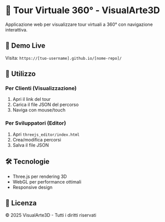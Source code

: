 # 🎨 Tour Virtuale 360° - VisualArte3D

Applicazione web per visualizzare tour virtuali a 360° con navigazione interattiva.

## 🚀 Demo Live

Visita: `https://[tuo-username].github.io/[nome-repo]/`

## 📱 Utilizzo

### Per Clienti (Visualizzazione)
1. Apri il link del tour
2. Carica il file JSON del percorso
3. Naviga con mouse/touch

### Per Sviluppatori (Editor)
1. Apri `threejs_editor/index.html`
2. Crea/modifica percorsi
3. Salva il file JSON

## 🛠️ Tecnologie

- Three.js per rendering 3D
- WebGL per performance ottimali
- Responsive design

## 📄 Licenza

© 2025 VisualArte3D - Tutti i diritti riservati

